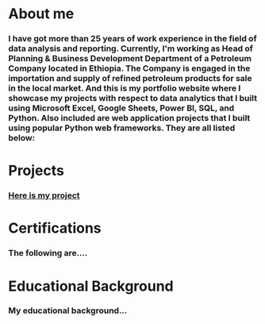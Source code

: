 # About me
### I have got more than 25 years of work experience in the field of data analysis and reporting. Currently, I'm working as Head of Planning & Business Development Department of a Petroleum Company located in Ethiopia. The Company is engaged in the importation and supply of refined petroleum products for sale in the local market. And this is my portfolio website where I showcase my projects with respect to data analytics that I built using Microsoft Excel, Google Sheets, Power BI, SQL, and Python. Also included are web application projects that I built using popular Python web frameworks. They are all listed below:

# Projects 
### [Here is my project](#[https://github.com/addiscodr/coffee-shop-sales-anaysis](https://github.com/addiscodr/coffee-shop-sales-anaysis))

# Certifications
### The following are....

# Educational Background
### My educational background...
